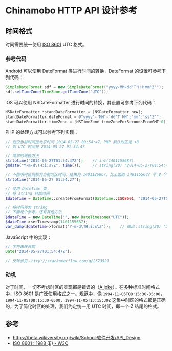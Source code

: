 Chinamobo HTTP API 设计参考
=======

时间格式
----
时间需要统一使用 [ISO 8601](//en.wikipedia.org/wiki/ISO_8601) UTC 格式。

### 参考代码

Android 可以使用 DateFormat 类进行时间的转换，DateFormat 的设置可参考下列代码：
```Java
SimpleDateFormat sdf = new SimpleDateFormat("yyyy-MM-dd'T'HH:mm'Z'");
sdf.setTimeZone(TimeZone.getTimeZone("UTC"));
```

iOS 可以使用 NSDateFormatter 进行时间的转换，其设置可参考下列代码：
```Objective-C
NSDateFormatter *standDateFormatter = [NSDateFormatter new];
standDateFormatter.dateFormat = @"yyyy'-'MM'-'dd'T'HH':'mm':'ss'Z'";
standDateFormatter.timeZone = [NSTimeZone timeZoneForSecondsFromGMT:0];
```

PHP 的处理方式可以参考下列实现：
```PHP
// 假设当前时间是北京时间 2014-05-27 09:54:47，PHP 默认时区是 +8
// 则 UTC 时间是 2014-05-27 01:54:47

// 简单的转换方法
strtotime("2014-05-27T01:54:47Z");    // int(1401155687)
gmdate("Y-m-d\TH:i:s\Z", time());     // string(20) "2014-05-27T01:54:47Z"

// 不指明时区则视为当前时区时间，结果为 1401126867，比上面的 1401155687 早 8 个小时
strtotime("2014-05-27 01:54:27");

// 使用 DateTime 类
// 将 string 转成时间
$dateTime = DateTime::createFromFormat(DateTime::ISO8601, "2014-05-27T01:54:47Z");

// 将时间转为 string
// 下面是个参考，还有其他方法
$dateTime = new DateTime("", new DateTimezone("UTC"));
$dateTime->setTimestamp(1401155687);
var_dump($dateTime->format('Y-m-d\TH:i:s\Z'));    // 输出：string(20) "2014-05-27T01:54:47Z"
```

JavaScript 中的实现：
```JavaScript
// 字符串转日期
Date("2014-05-27T01:54:47Z");

// 反转参见：http://stackoverflow.com/q/2573521
```

### 动机

对于时间，一切不考虑时区的实现都是错误的（[A joke](http://xkcd.com/1179/)）。在多种标准时间格式中，ISO 8601 是广泛使用格式之一。规范中，像 `1994-11-05T08:15:30-05:00`，`1994-11-05T08:15:30-0500`，`1994-11-05T13:15:30Z` 这集中时区的格式都是正确的，为了简化时区的处理，我们约定统一用 UTC 时间，即一个 Z 结尾的格式。


参考
-----
* https://beta.wikiversity.org/wiki/School:软件开发/API_Design
* [ISO 8601 : 1988 (E) - W3C](http://www.w3.org/TR/NOTE-datetime)